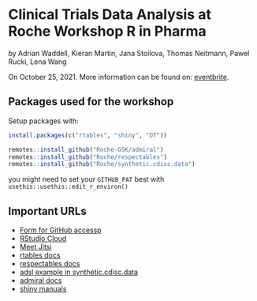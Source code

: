 # Clinical Trials Data Analysis at Roche Workshop R in Pharma

by Adrian Waddell, Kieran Martin, Jana Stoilova, Thomas Neitmann, Pawel Rucki, Lena Wang



On October 25, 2021. More information can be found on: [eventbrite](https://www.eventbrite.com/e/clinical-trials-at-roche-tickets-187203810637).


## Packages used for the workshop

Setup packages with:

```r
install.packages(c("rtables", "shiny", "DT"))

remotes::install_github("Roche-GSK/admiral")
remotes::install_github("Roche/respectables")
remotes::install_github("Roche/synthetic.cdisc.data")
```

you might need to set your `GITHUB_PAT` best with `usethis::usethis::edit_r_environ()`

## Important URLs

* [Form for GitHub accessp](https://docs.google.com/forms/d/e/1FAIpQLSc2R7KvQgjLUtWzqKRiDHWQTrKvlTYcSm2m8yjiUi8oeN1XyQ/viewform?usp=sf_link)
* [RStudio Cloud](https://bit.ly/3m9rrJf)
* [Meet Jitsi](https://meet.jit.si/)
* [rtables docs](https://roche.github.io/rtables/)
* [respectables docs](https://roche.github.io/respectables/)
* [adsl example in synthetic.cdisc.data](https://github.com/Roche/synthetic.cdisc.data/blob/main/R/adsl_recipe.R)
* [admiral docs](https://roche-gsk.github.io/admiral)
* [shiny manuals](https://shiny.rstudio.com/tutorial/)
